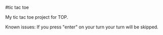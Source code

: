 #tic tac toe

My tic tac toe project for TOP.

Known issues:
If you press "enter" on your turn your turn will be skipped.